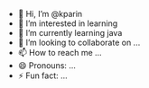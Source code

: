 - 👋 Hi, I’m @kparin
- 👀 I’m interested in learning
- 🌱 I’m currently learning java
- 💞️ I’m looking to collaborate on ...
- 📫 How to reach me ...
- 😄 Pronouns: ...
- ⚡ Fun fact: ...

<!---
kparin/kparin is a ✨ special ✨ repository because its `README.md` (this file) appears on your GitHub profile.
You can click the Preview link to take a look at your changes.
--->

